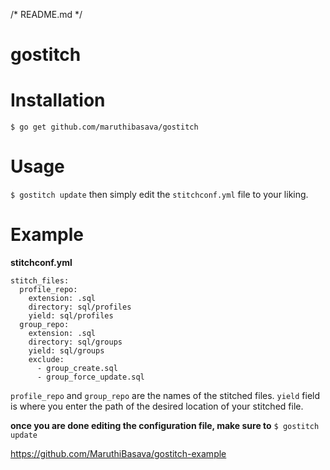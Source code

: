 
/* README.md */
# gostitch

# Installation
```$ go get github.com/maruthibasava/gostitch```

# Usage  
```$ gostitch update``` then simply edit the `stitchconf.yml` file to your liking.

# Example

**stitchconf.yml**
```
stitch_files: 
  profile_repo: 
    extension: .sql
    directory: sql/profiles
    yield: sql/profiles
  group_repo: 
    extension: .sql
    directory: sql/groups
    yield: sql/groups
    exclude: 
      - group_create.sql
      - group_force_update.sql
```
`profile_repo` and `group_repo` are the names of the stitched files.
`yield` field is where you enter the path of the desired location of your stitched file. 

**once you are done editing the configuration file, make sure to**
```$ gostitch update```


https://github.com/MaruthiBasava/gostitch-example

